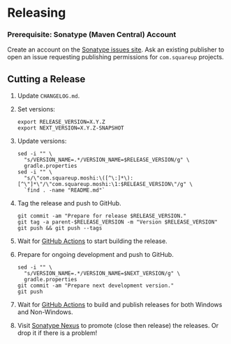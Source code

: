 Releasing
=========

### Prerequisite: Sonatype (Maven Central) Account

Create an account on the [Sonatype issues site][sonatype_issues]. Ask an existing publisher to open
an issue requesting publishing permissions for `com.squareup` projects.


Cutting a Release
-----------------

1. Update `CHANGELOG.md`.

2. Set versions:

    ```
    export RELEASE_VERSION=X.Y.Z
    export NEXT_VERSION=X.Y.Z-SNAPSHOT
    ```

3. Update versions:

    ```
    sed -i "" \
      "s/VERSION_NAME=.*/VERSION_NAME=$RELEASE_VERSION/g" \
      gradle.properties
    sed -i "" \
      "s/\"com.squareup.moshi:\([^\:]*\):[^\"]*\"/\"com.squareup.moshi:\1:$RELEASE_VERSION\"/g" \
      `find . -name "README.md"`
    ```

4. Tag the release and push to GitHub.

    ```
    git commit -am "Prepare for release $RELEASE_VERSION."
    git tag -a parent-$RELEASE_VERSION -m "Version $RELEASE_VERSION"
    git push && git push --tags
    ```

5. Wait for [GitHub Actions][github_actions] to start building the release.

6. Prepare for ongoing development and push to GitHub.

    ```
    sed -i "" \
      "s/VERSION_NAME=.*/VERSION_NAME=$NEXT_VERSION/g" \
      gradle.properties
    git commit -am "Prepare next development version."
    git push
    ```

7. Wait for [GitHub Actions][github_actions] to build and publish releases for both Windows and
   Non-Windows.

8. Visit [Sonatype Nexus][sonatype_nexus] to promote (close then release) the releases. Or drop it
   if there is a problem!

 [github_actions]: https://github.com/square/moshi/actions
 [sonatype_issues]: https://issues.sonatype.org/
 [sonatype_nexus]: https://s01.oss.sonatype.org/
